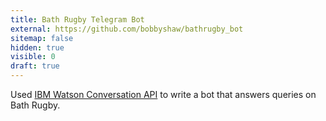 ```yaml
---
title: Bath Rugby Telegram Bot
external: https://github.com/bobbyshaw/bathrugby_bot
sitemap: false
hidden: true
visible: 0
draft: true
---
```

Used [IBM Watson Conversation API](https://www.ibm.com/watson/developercloud/conversation.html)
to write a bot that answers queries on Bath Rugby.
